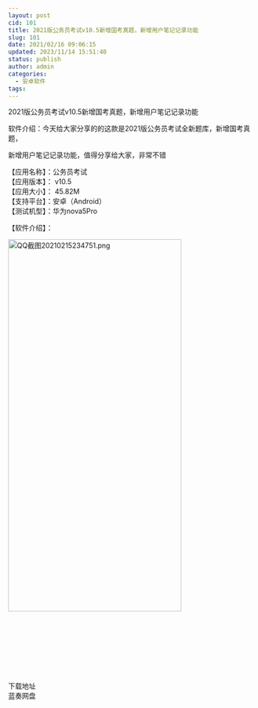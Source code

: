 ```yaml
---
layout: post
cid: 101
title: 2021版公务员考试v10.5新增国考真题，新增用户笔记记录功能
slug: 101
date: 2021/02/16 09:06:15
updated: 2023/11/14 15:51:40
status: publish
author: admin
categories: 
  - 安卓软件
tags: 
---
```



<div alt="潮男心博客 www.cnx0.com" >
				<p>
	2021版公务员考试v10.5新增国考真题，新增用户笔记记录功能
</p>
<p>
	软件介绍：今天给大家分享的的这款是2021版公务员考试全新题库，新增国考真题，
</p>
<p>
	新增用户笔记记录功能，值得分享给大家，非常不错
</p>
【应用名称】：公务员考试<br>
【应用版本】： v10.5<br>
【应用大小】： 45.82M<br>
【支持平台】：安卓（Android）<br>
【测试机型】：华为nova5Pro<br><p>
	【软件介绍】：
</p>
<p>
	<a target="_blank" href="https://www.dbg188.com/content/uploadfile/202102/78791613404179.png" id="ematt:23484"><img src="https://www.dbg188.com/content/uploadfile/202102/78791613404179.png" title="点击查看原图" alt="QQ截图20210215234751.png" border="0" width="353" height="757"></a>
</p>
<p>
	<br></p>
<p>
	<br></p>
<p>
	<br></p>
<br>
 <br><div class="Fengdown_tit">
	<i class="ico"></i>下载地址 
</div>
<span onclick="window.open('https://jxdbgcom.lanzous.com/iePu9lple0b');" class="Fengdown"><i class="ico"></i><i class="line"></i>蓝奏网盘</span> 			</div>
			